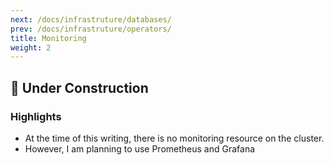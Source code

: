 ```yaml
---
next: /docs/infrastruture/databases/
prev: /docs/infrastruture/operators/
title: Monitoring
weight: 2
---
```


## 🚧 Under Construction

### Highlights

* At the time of this writing, there is no monitoring resource on the cluster.
* However, I am planning to use Prometheus and Grafana
